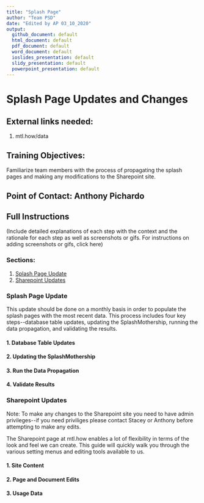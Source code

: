 ```yaml
---
title: "Splash Page"
author: "Team PSD"
date: "Edited by AP 03_10_2020"
output: 
  github_document: default
  html_document: default
  pdf_document: default
  word_document: default
  ioslides_presentation: default
  slidy_presentation: default
  powerpoint_presentation: default
---
```


# Splash Page Updates and Changes

## External links needed:
1. mtl.how/data


## Training Objectives:
Familiarize team members with the process of propagating the splash pages and making any modifications to the Sharepoint site.

## Point of Contact: Anthony Pichardo

## Full Instructions
(Include detailed explanations of each step with the context and the rationale for each step as well as screenshots or gifs. For instructions on adding screenshots or gifs, click here)
### Sections:
1. [Splash Page Update](#Splash-Page-Update)
2. [Sharepoint Updates](#Sharepoint-Updates)

### Splash Page Update
This update should be done on a monthly basis in order to populate the splash pages with the most recent data. This process includes four key steps--database table updates, updating the SplashMothership, running the data propagation, and validating the results.

#### 1. Database Table Updates

#### 2. Updating the SplashMothership

#### 3. Run the Data Propagation

#### 4. Validate Results


### Sharepoint Updates
Note: To make any changes to the Sharepoint site you need to have admin privileges--if you need priviliges please contact Stacey or Anthony before attempting to make any edits.

The Sharepoint page at mtl.how enables a lot of flexibility in terms of the look and feel we can create. This guide will quickly walk you through the various setting menus and editing tools available to us.

#### 1. Site Content

#### 2. Page and Document Edits

#### 3. Usage Data



